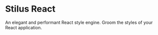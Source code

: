 # Stilus React

An elegant and performant React style engine. Groom the styles of your React application.
